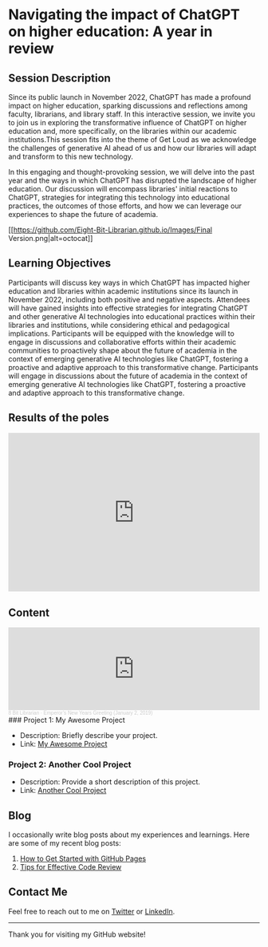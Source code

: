 # Navigating the impact of ChatGPT on higher education: A year in review
## Session Description

Since its public launch in November 2022, ChatGPT has made a profound impact on higher education, sparking discussions and reflections among faculty, librarians, and library staff. In this interactive session, we invite you to join us in exploring the transformative influence of ChatGPT on higher education and, more specifically, on the libraries within our academic institutions.This session fits into the theme of Get Loud as we acknowledge the challenges of generative AI ahead of us and how our libraries will adapt and transform to this new technology. 

In this engaging and thought-provoking session, we will delve into the past year and the ways in which ChatGPT has disrupted the landscape of higher education. Our discussion will encompass libraries' initial reactions to ChatGPT, strategies for integrating this technology into educational practices, the outcomes of those efforts, and how we can leverage our experiences to shape the future of academia.

[[https://github.com/Eight-Bit-Librarian.github.io/Images/Final Version.png|alt=octocat]]
## Learning Objectives

Participants will discuss key ways in which ChatGPT has impacted higher education and libraries within academic institutions since its launch in November 2022, including both positive and negative aspects.
Attendees will have gained insights into effective strategies for integrating ChatGPT and other generative AI technologies into educational practices within their libraries and institutions, while considering ethical and pedagogical implications.
Participants will be equipped with the knowledge will to engage in discussions and collaborative efforts within their academic communities to proactively shape about the future of academia in the context of emerging generative AI technologies like ChatGPT, fostering a proactive and adaptive approach to this transformative change.
Participants will engage in discussions about the future of academia in the context of emerging generative AI technologies like ChatGPT, fostering a proactive and adaptive approach to this transformative change.

## Results of the poles
<div style='position: relative; padding-bottom: 56.25%; padding-top: 35px; height: 0; overflow: hidden;'><iframe sandbox='allow-scripts allow-same-origin' allowfullscreen='true' allowtransparency='true' frameborder='0' height='315' src='https://www.mentimeter.com/app/presentation/blucum7jtyqkqew2udtdgczxgsosk645/embed' style='position: absolute; top: 0; left: 0; width: 100%; height: 100%;' width='420'></iframe></div>

## Content
<iframe width="100%" height="166" scrolling="no" frameborder="no" allow="autoplay" src="https://w.soundcloud.com/player/?url=https%3A//api.soundcloud.com/tracks/571724538&color=%23ff5500&auto_play=false&hide_related=false&show_comments=true&show_user=true&show_reposts=false&show_teaser=true"></iframe><div style="font-size: 10px; color: #cccccc;line-break: anywhere;word-break: normal;overflow: hidden;white-space: nowrap;text-overflow: ellipsis; font-family: Interstate,Lucida Grande,Lucida Sans Unicode,Lucida Sans,Garuda,Verdana,Tahoma,sans-serif;font-weight: 100;"><a href="https://soundcloud.com/user-384880107" title="8 Bit Librarian" target="_blank" style="color: #cccccc; text-decoration: none;">8 Bit Librarian</a> · <a href="https://soundcloud.com/user-384880107/emperors-new-years-greeting" title="Emperor’s New Years Greeting (January 2, 2019)" target="_blank" style="color: #cccccc; text-decoration: none;">Emperor’s New Years Greeting (January 2, 2019)</a></div>
### Project 1: My Awesome Project

- Description: Briefly describe your project.
- Link: [My Awesome Project](https://github.com/yourusername/my-awesome-project)

### Project 2: Another Cool Project

- Description: Provide a short description of this project.
- Link: [Another Cool Project](https://github.com/yourusername/another-cool-project)

## Blog

I occasionally write blog posts about my experiences and learnings. Here are some of my recent blog posts:

1. [How to Get Started with GitHub Pages](blog/how-to-get-started-with-github-pages.md)
2. [Tips for Effective Code Review](blog/tips-for-effective-code-review.md)

## Contact Me

Feel free to reach out to me on [Twitter](https://twitter.com/yourtwitterhandle) or [LinkedIn](https://www.linkedin.com/in/yourlinkedinprofile).

---

Thank you for visiting my GitHub website!
